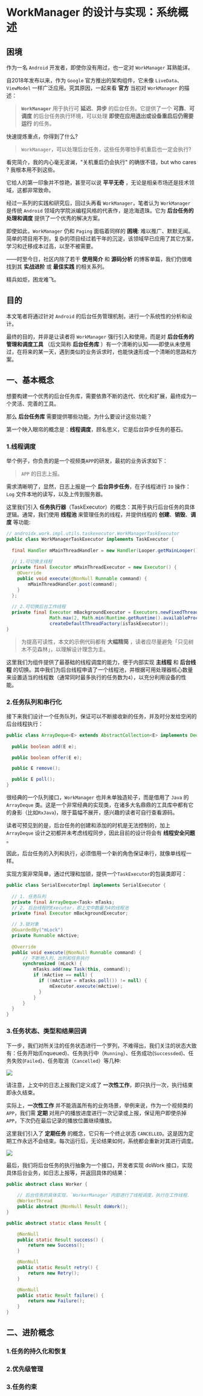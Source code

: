 #  WorkManager 的设计与实现：系统概述

## 困境

作为一名 `Android` 开发者，即使你没有用过，也一定对 `WorkManager` 耳熟能详。

自2018年发布以来，作为 `Google` 官方推出的架构组件，它未像 `LiveData`、`ViewModel` 一样广泛应用。究其原因，一起来看 **官方** 当初对 `WorkManager` 的描述：

> **`WorkManager`** 用于执行可 **延迟**、**异步** 的后台任务。它提供了一个 **可靠**、**可调度** 的后台任务执行环境，可以处理 **即使在应用退出或设备重启后仍需要运行** 的任务。

快速提炼重点，你得到了什么?

> `WorkManager`，可以处理后台任务，这些任务哪怕手机重启也一定会执行?

看完简介，我的内心毫无波澜，"关机重启仍会执行" 的确很不错，but who cares ? 我根本用不到这些。

它给人的第一印象并不惊艳，甚至可以说 **平平无奇** ，无论是相亲市场还是技术领域，这都非常致命。

经过一系列的实践和研究后，回过头再看 `WorkManager`，笔者认为 `WorkManager` 是传统 `Android` 领域内学院派编程风格的代表作，是沧海遗珠。它为 **后台任务的处理和调度** 提供了一个优秀的解决方案。

即使如此，`WorkManager` 仍和 `Paging` 面临着同样的 **困境**: 难以推广、默默无闻。简单的项目用不到，复杂的项目经过若干年的沉淀，该领域早已应用了其它方案，学习和迁移成本过高，以至不被需要。

——时至今日，社区内除了若干 **使用简介** 和 **源码分析** 的博客单篇，我们仍很难找到其 **实战进阶** 或 **最佳实践** 的相关系列。

精兵如炬，困龙难飞。

## 目的

本文笔者将通过针对 `Android` 的后台任务管理机制，进行一个系统性的分析和设计。

最终的目的，并非是让读者将 `WorkManager` 强行引入和使用，而是对 **后台任务的管理和调度工具** （后文简称 **后台任务库** ）有一个清晰的认知——即使从未使用过，在将来的某一天，遇到类似的业务诉求时，也能快速形成一个清晰的思路和方案。

##  一、基本概念

想要构建一个优秀的后台任务库，需要依靠不断的迭代、优化和扩展，最终成为一个灵活、完善的工具。

那么 **后台任务库** 需要提供哪些功能，为什么要设计这些功能？

第一个映入眼帘的概念是：**线程调度**，顾名思义，它是后台异步任务的基石。

### 1.线程调度

举个例子，你负责的是一个视频类`APP`的研发，最初的业务诉求如下：

> `APP` 的日志上报。

需求清晰明了，显然，日志上报是一个 **后台异步任务**，在子线程进行 `IO` 操作： `Log` 文件本地的读写，以及上传到服务器。

这里我们引入 **任务执行器**（TaskExecutor）的概念：其用于执行后台任务的具体逻辑。通常，我们使用 **线程池** 来管理任务的线程，并提供线程的 **创建**、**销毁**、**调度** 等功能:

```java
// androidx.work.impl.utils.taskexecutor.WorkManagerTaskExecutor
public class WorkManagerTaskExecutor implements TaskExecutor {
  
  final Handler mMainThreadHandler = new Handler(Looper.getMainLooper());
  
  // 1.可切换主线程
  private final Executor mMainThreadExecutor = new Executor() {
    @Override
    public void execute(@NonNull Runnable command) {
        mMainThreadHandler.post(command);
    }
  };
  
  // 2.可切换后台工作线程
  private final Executor mBackgroundExecutor = Executors.newFixedThreadPool(
                Math.max(2, Math.min(Runtime.getRuntime().availableProcessors() - 1, 4)),
                createDefaultThreadFactory(isTaskExecutor));
}
```

> 为提高可读性，本文的示例代码都有 **大幅精简** ，读者应尽量避免「只见树木不见森林」，以理解设计理念为主。

这里我们为组件提供了最基础的线程调度的能力，便于内部实现 **主线程** 和 **后台线程** 的切换。其中我们为后台线程申请了一个线程池，并根据可用处理器核心数量来设置适当的线程数（通常同时最多执行的任务数为`4`），以充分利用设备的性能。

### 2.任务队列和串行化

接下来我们设计一个任务队列，保证可以不断接收新的任务，并及时分发给空闲的后台线程执行：

```java
public class ArrayDeque<E> extends AbstractCollection<E> implements Deque<E> {
  
  public boolean add(E e);

  public boolean offer(E e);

  public E remove();

  public E poll();
}
```

很经典的一个队列接口，`WorkManager` 也并未单独造轮子，而是借用了 `Java` 的 `ArrayDeque` 类。这是一个非常经典的实现类，在诸多大名鼎鼎的工具库中都有它的身影（比如`RxJava`)，限于篇幅不展开，感兴趣的读者可自行查看源码。

读者可预见到的是，后台任务的创建和添加的时机是无法控制的，加上 `ArrayDeque` 设计之初都并未考虑线程同步，因此目前的设计将会有 **线程安全问题** 。

因此，后台任务的入列和执行，必须借用一个新的角色保证串行，就像单线程一样。

实现方案非常简单，通过代理和加锁，提供一个`TaskExecutor`的包装类即可：

```java
public class SerialExecutorImpl implements SerialExecutor {
  
  // 1. 任务队列
  private final ArrayDeque<Task> mTasks;
  // 2. 后台线程的Executor，即上文中数量为4的线程池
  private final Executor mBackgroundExecutor;

  // 3.锁对象
  @GuardedBy("mLock")
  private Runnable mActive;
  
  @Override
  public void execute(@NonNull Runnable command) {
      // 不断地入列、出列和任务执行
      synchronized (mLock) {
          mTasks.add(new Task(this, command));
          if (mActive == null) {
            if ((mActive = mTasks.poll()) != null) {
                mExecutor.execute(mActive);
            }
          }
      }
  }
}
```

### 3.任务状态、类型和结果回调

下一步，我们对所关注的任务状态进行一个罗列，不难得出，我们关注的状态大致有：任务开始(Enqueued)、任务执行中（`Running`）、任务成功(`Successded`)、任务失败(`Failed`)、任务取消（`Cancelled`）等几种:

![](https://developer.android.google.cn/static/images/topic/libraries/architecture/workmanager/how-to/one-time-work-flow.png?hl=zh-cn)

请注意，上文中的日志上报我们定义成了 **一次性工作**，即只执行一次，执行结束即永久结束。

实际上，**一次性工作** 并不能涵盖所有的业务场景，举例来说，作为一个视频类的 `APP`，我们需 **定期** 对用户的播放进度进行一次记录或上报，保证用户即使杀掉`APP`，下次仍在最后记录的播放位置继续播放。

这里我们引入了 **定期任务** 的概念，它只有一个终止状态 `CANCELLED`。这是因为定期工作永远不会结束。每次运行后，无论结果如何，系统都会重新对其进行调度。

![](https://developer.android.google.cn/static/images/topic/libraries/architecture/workmanager/how-to/periodic-work-states.png?hl=zh-cn)

最后，我们将后台任务的执行抽象为一个接口，开发者实现 doWork 接口，实现具体后台业务，如日志上报等，并返回具体的结果：

```java
public abstract class Worker {
   
    // 后台任务的具体实现，`WorkerManager`内部进行了线程调度，执行在工作线程.
    @WorkerThread
    public abstract @NonNull Result doWork();
}

public abstract static class Result {

    @NonNull
    public static Result success() {
        return new Success();
    }

    @NonNull
    public static Result retry() {
        return new Retry();
    }

    @NonNull
    public static Result failure() {
        return new Failure();
    }
}
```

## 二、进阶概念

### 1.任务的持久化和恢复

### 2.优先级管理

### 3.任务约束


